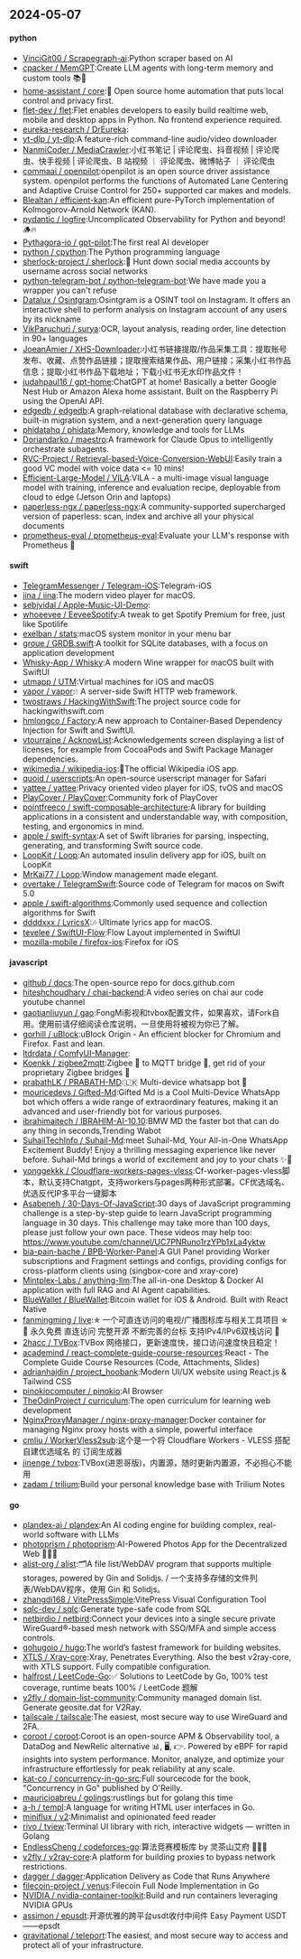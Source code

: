 ## 2024-05-07

#### python
* [VinciGit00 / Scrapegraph-ai](https://github.com/VinciGit00/Scrapegraph-ai):Python scraper based on AI
* [cpacker / MemGPT](https://github.com/cpacker/MemGPT):Create LLM agents with long-term memory and custom tools 📚🦙
* [home-assistant / core](https://github.com/home-assistant/core):🏡 Open source home automation that puts local control and privacy first.
* [flet-dev / flet](https://github.com/flet-dev/flet):Flet enables developers to easily build realtime web, mobile and desktop apps in Python. No frontend experience required.
* [eureka-research / DrEureka](https://github.com/eureka-research/DrEureka):
* [yt-dlp / yt-dlp](https://github.com/yt-dlp/yt-dlp):A feature-rich command-line audio/video downloader
* [NanmiCoder / MediaCrawler](https://github.com/NanmiCoder/MediaCrawler):小红书笔记 | 评论爬虫、抖音视频 | 评论爬虫、快手视频 | 评论爬虫、B 站视频 ｜ 评论爬虫、微博帖子 ｜ 评论爬虫
* [commaai / openpilot](https://github.com/commaai/openpilot):openpilot is an open source driver assistance system. openpilot performs the functions of Automated Lane Centering and Adaptive Cruise Control for 250+ supported car makes and models.
* [Blealtan / efficient-kan](https://github.com/Blealtan/efficient-kan):An efficient pure-PyTorch implementation of Kolmogorov-Arnold Network (KAN).
* [pydantic / logfire](https://github.com/pydantic/logfire):Uncomplicated Observability for Python and beyond! 🪵🔥
* [Pythagora-io / gpt-pilot](https://github.com/Pythagora-io/gpt-pilot):The first real AI developer
* [python / cpython](https://github.com/python/cpython):The Python programming language
* [sherlock-project / sherlock](https://github.com/sherlock-project/sherlock):🔎 Hunt down social media accounts by username across social networks
* [python-telegram-bot / python-telegram-bot](https://github.com/python-telegram-bot/python-telegram-bot):We have made you a wrapper you can't refuse
* [Datalux / Osintgram](https://github.com/Datalux/Osintgram):Osintgram is a OSINT tool on Instagram. It offers an interactive shell to perform analysis on Instagram account of any users by its nickname
* [VikParuchuri / surya](https://github.com/VikParuchuri/surya):OCR, layout analysis, reading order, line detection in 90+ languages
* [JoeanAmier / XHS-Downloader](https://github.com/JoeanAmier/XHS-Downloader):小红书链接提取/作品采集工具：提取账号发布、收藏、点赞作品链接；提取搜索结果作品、用户链接；采集小红书作品信息；提取小红书作品下载地址；下载小红书无水印作品文件！
* [judahpaul16 / gpt-home](https://github.com/judahpaul16/gpt-home):ChatGPT at home! Basically a better Google Nest Hub or Amazon Alexa home assistant. Built on the Raspberry Pi using the OpenAI API.
* [edgedb / edgedb](https://github.com/edgedb/edgedb):A graph-relational database with declarative schema, built-in migration system, and a next-generation query language
* [phidatahq / phidata](https://github.com/phidatahq/phidata):Memory, knowledge and tools for LLMs
* [Doriandarko / maestro](https://github.com/Doriandarko/maestro):A framework for Claude Opus to intelligently orchestrate subagents.
* [RVC-Project / Retrieval-based-Voice-Conversion-WebUI](https://github.com/RVC-Project/Retrieval-based-Voice-Conversion-WebUI):Easily train a good VC model with voice data <= 10 mins!
* [Efficient-Large-Model / VILA](https://github.com/Efficient-Large-Model/VILA):VILA - a multi-image visual language model with training, inference and evaluation recipe, deployable from cloud to edge (Jetson Orin and laptops)
* [paperless-ngx / paperless-ngx](https://github.com/paperless-ngx/paperless-ngx):A community-supported supercharged version of paperless: scan, index and archive all your physical documents
* [prometheus-eval / prometheus-eval](https://github.com/prometheus-eval/prometheus-eval):Evaluate your LLM's response with Prometheus 💯

#### swift
* [TelegramMessenger / Telegram-iOS](https://github.com/TelegramMessenger/Telegram-iOS):Telegram-iOS
* [iina / iina](https://github.com/iina/iina):The modern video player for macOS.
* [sebjvidal / Apple-Music-UI-Demo](https://github.com/sebjvidal/Apple-Music-UI-Demo):
* [whoeevee / EeveeSpotify](https://github.com/whoeevee/EeveeSpotify):A tweak to get Spotify Premium for free, just like Spotilife
* [exelban / stats](https://github.com/exelban/stats):macOS system monitor in your menu bar
* [groue / GRDB.swift](https://github.com/groue/GRDB.swift):A toolkit for SQLite databases, with a focus on application development
* [Whisky-App / Whisky](https://github.com/Whisky-App/Whisky):A modern Wine wrapper for macOS built with SwiftUI
* [utmapp / UTM](https://github.com/utmapp/UTM):Virtual machines for iOS and macOS
* [vapor / vapor](https://github.com/vapor/vapor):💧 A server-side Swift HTTP web framework.
* [twostraws / HackingWithSwift](https://github.com/twostraws/HackingWithSwift):The project source code for hackingwithswift.com
* [hmlongco / Factory](https://github.com/hmlongco/Factory):A new approach to Container-Based Dependency Injection for Swift and SwiftUI.
* [vtourraine / AcknowList](https://github.com/vtourraine/AcknowList):Acknowledgements screen displaying a list of licenses, for example from CocoaPods and Swift Package Manager dependencies.
* [wikimedia / wikipedia-ios](https://github.com/wikimedia/wikipedia-ios):📱The official Wikipedia iOS app.
* [quoid / userscripts](https://github.com/quoid/userscripts):An open-source userscript manager for Safari
* [yattee / yattee](https://github.com/yattee/yattee):Privacy oriented video player for iOS, tvOS and macOS
* [PlayCover / PlayCover](https://github.com/PlayCover/PlayCover):Community fork of PlayCover
* [pointfreeco / swift-composable-architecture](https://github.com/pointfreeco/swift-composable-architecture):A library for building applications in a consistent and understandable way, with composition, testing, and ergonomics in mind.
* [apple / swift-syntax](https://github.com/apple/swift-syntax):A set of Swift libraries for parsing, inspecting, generating, and transforming Swift source code.
* [LoopKit / Loop](https://github.com/LoopKit/Loop):An automated insulin delivery app for iOS, built on LoopKit
* [MrKai77 / Loop](https://github.com/MrKai77/Loop):Window management made elegant.
* [overtake / TelegramSwift](https://github.com/overtake/TelegramSwift):Source code of Telegram for macos on Swift 5.0
* [apple / swift-algorithms](https://github.com/apple/swift-algorithms):Commonly used sequence and collection algorithms for Swift
* [ddddxxx / LyricsX](https://github.com/ddddxxx/LyricsX):🎶 Ultimate lyrics app for macOS.
* [tevelee / SwiftUI-Flow](https://github.com/tevelee/SwiftUI-Flow):Flow Layout implemented in SwiftUI
* [mozilla-mobile / firefox-ios](https://github.com/mozilla-mobile/firefox-ios):Firefox for iOS

#### javascript
* [github / docs](https://github.com/github/docs):The open-source repo for docs.github.com
* [hiteshchoudhary / chai-backend](https://github.com/hiteshchoudhary/chai-backend):A video series on chai aur code youtube channel
* [gaotianliuyun / gao](https://github.com/gaotianliuyun/gao):FongMi影视和tvbox配置文件，如果喜欢，请Fork自用。使用前请仔细阅读仓库说明，一旦使用将被视为你已了解。
* [gorhill / uBlock](https://github.com/gorhill/uBlock):uBlock Origin - An efficient blocker for Chromium and Firefox. Fast and lean.
* [ltdrdata / ComfyUI-Manager](https://github.com/ltdrdata/ComfyUI-Manager):
* [Koenkk / zigbee2mqtt](https://github.com/Koenkk/zigbee2mqtt):Zigbee 🐝 to MQTT bridge 🌉, get rid of your proprietary Zigbee bridges 🔨
* [prabathLK / PRABATH-MD](https://github.com/prabathLK/PRABATH-MD):🇱🇰 Multi-device whatsapp bot 🎉
* [mouricedevs / Gifted-Md](https://github.com/mouricedevs/Gifted-Md):Gifted Md is a Cool Multi-Device WhatsApp bot which offers a wide range of extraordinary features, making it an advanced and user-friendly bot for various purposes.
* [ibrahimaitech / IBRAHIM-AI-10.10](https://github.com/ibrahimaitech/IBRAHIM-AI-10.10):BMW MD the faster bot that can do any thing in seconds,Trending Wabot
* [SuhailTechInfo / Suhail-Md](https://github.com/SuhailTechInfo/Suhail-Md):meet Suhail-Md, Your All-in-One WhatsApp Excitement Buddy! Enjoy a thrilling messaging experience like never before. Suhail-Md brings a world of excitement and joy to your chats ✨🤖
* [yonggekkk / Cloudflare-workers-pages-vless](https://github.com/yonggekkk/Cloudflare-workers-pages-vless):Cf-worker-pages-vless脚本，默认支持Chatgpt，支持workers与pages两种形式部署。CF优选域名、优选反代IP多平台一键脚本
* [Asabeneh / 30-Days-Of-JavaScript](https://github.com/Asabeneh/30-Days-Of-JavaScript):30 days of JavaScript programming challenge is a step-by-step guide to learn JavaScript programming language in 30 days. This challenge may take more than 100 days, please just follow your own pace. These videos may help too: https://www.youtube.com/channel/UC7PNRuno1rzYPb1xLa4yktw
* [bia-pain-bache / BPB-Worker-Panel](https://github.com/bia-pain-bache/BPB-Worker-Panel):A GUI Panel providing Worker subscriptions and Fragment settings and configs, providing configs for cross-platform clients using (singbox-core and xray-core)
* [Mintplex-Labs / anything-llm](https://github.com/Mintplex-Labs/anything-llm):The all-in-one Desktop & Docker AI application with full RAG and AI Agent capabilities.
* [BlueWallet / BlueWallet](https://github.com/BlueWallet/BlueWallet):Bitcoin wallet for iOS & Android. Built with React Native
* [fanmingming / live](https://github.com/fanmingming/live):✯ 一个可直连访问的电视/广播图标库与相关工具项目 ✯ 🔕 永久免费 直连访问 完整开源 不断完善的台标 支持IPv4/IPv6双栈访问 🔕
* [2hacc / TVBox](https://github.com/2hacc/TVBox):TVBox 网络接口，更新速度快，接口访问速度快且稳定！
* [academind / react-complete-guide-course-resources](https://github.com/academind/react-complete-guide-course-resources):React - The Complete Guide Course Resources (Code, Attachments, Slides)
* [adrianhajdin / project_hoobank](https://github.com/adrianhajdin/project_hoobank):Modern UI/UX website using React.js & Tailwind CSS
* [pinokiocomputer / pinokio](https://github.com/pinokiocomputer/pinokio):AI Browser
* [TheOdinProject / curriculum](https://github.com/TheOdinProject/curriculum):The open curriculum for learning web development
* [NginxProxyManager / nginx-proxy-manager](https://github.com/NginxProxyManager/nginx-proxy-manager):Docker container for managing Nginx proxy hosts with a simple, powerful interface
* [cmliu / WorkerVless2sub](https://github.com/cmliu/WorkerVless2sub):这个是一个将 Cloudflare Workers - VLESS 搭配 自建优选域名 的 订阅生成器
* [jinenge / tvbox](https://github.com/jinenge/tvbox):TVBox(进恩哥版)，内置源，随时更新内置源，不必担心不能用
* [zadam / trilium](https://github.com/zadam/trilium):Build your personal knowledge base with Trilium Notes

#### go
* [plandex-ai / plandex](https://github.com/plandex-ai/plandex):An AI coding engine for building complex, real-world software with LLMs
* [photoprism / photoprism](https://github.com/photoprism/photoprism):AI-Powered Photos App for the Decentralized Web 🌈💎✨
* [alist-org / alist](https://github.com/alist-org/alist):🗂️A file list/WebDAV program that supports multiple storages, powered by Gin and Solidjs. / 一个支持多存储的文件列表/WebDAV程序，使用 Gin 和 Solidjs。
* [zhangdi168 / VitePressSimple](https://github.com/zhangdi168/VitePressSimple):VitePress Visual Configuration Tool
* [sqlc-dev / sqlc](https://github.com/sqlc-dev/sqlc):Generate type-safe code from SQL
* [netbirdio / netbird](https://github.com/netbirdio/netbird):Connect your devices into a single secure private WireGuard®-based mesh network with SSO/MFA and simple access controls.
* [gohugoio / hugo](https://github.com/gohugoio/hugo):The world’s fastest framework for building websites.
* [XTLS / Xray-core](https://github.com/XTLS/Xray-core):Xray, Penetrates Everything. Also the best v2ray-core, with XTLS support. Fully compatible configuration.
* [halfrost / LeetCode-Go](https://github.com/halfrost/LeetCode-Go):✅ Solutions to LeetCode by Go, 100% test coverage, runtime beats 100% / LeetCode 题解
* [v2fly / domain-list-community](https://github.com/v2fly/domain-list-community):Community managed domain list. Generate geosite.dat for V2Ray.
* [tailscale / tailscale](https://github.com/tailscale/tailscale):The easiest, most secure way to use WireGuard and 2FA.
* [coroot / coroot](https://github.com/coroot/coroot):Coroot is an open-source APM & Observability tool, a DataDog and NewRelic alternative 📊, 🖥️, 👉. Powered by eBPF for rapid insights into system performance. Monitor, analyze, and optimize your infrastructure effortlessly for peak reliability at any scale.
* [kat-co / concurrency-in-go-src](https://github.com/kat-co/concurrency-in-go-src):Full sourcecode for the book, "Concurrency in Go" published by O'Reilly.
* [mauricioabreu / golings](https://github.com/mauricioabreu/golings):rustlings but for golang this time
* [a-h / templ](https://github.com/a-h/templ):A language for writing HTML user interfaces in Go.
* [miniflux / v2](https://github.com/miniflux/v2):Minimalist and opinionated feed reader
* [rivo / tview](https://github.com/rivo/tview):Terminal UI library with rich, interactive widgets — written in Golang
* [EndlessCheng / codeforces-go](https://github.com/EndlessCheng/codeforces-go):算法竞赛模板库 by 灵茶山艾府 💭💡🎈
* [v2fly / v2ray-core](https://github.com/v2fly/v2ray-core):A platform for building proxies to bypass network restrictions.
* [dagger / dagger](https://github.com/dagger/dagger):Application Delivery as Code that Runs Anywhere
* [filecoin-project / venus](https://github.com/filecoin-project/venus):Filecoin Full Node Implementation in Go
* [NVIDIA / nvidia-container-toolkit](https://github.com/NVIDIA/nvidia-container-toolkit):Build and run containers leveraging NVIDIA GPUs
* [assimon / epusdt](https://github.com/assimon/epusdt):开源优雅的跨平台usdt收付中间件 Easy Payment USDT——epsdt
* [gravitational / teleport](https://github.com/gravitational/teleport):The easiest, and most secure way to access and protect all of your infrastructure.
